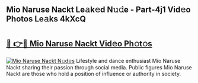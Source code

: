 ## Mio Naruse Nackt Le𝚊k𝚎d N𝚞𝚍e - Part-4j1 Vid𝚎o Photos Le𝚊ks 4kXcQ

# <h2><a href="http://fb96vk6.evod.top/?m=Mio+Naruse+Nackt">🔗 👉🔴 Mio Naruse Nackt Vid𝚎o Ph𝚘t𝚘s</a></h2>

[![Mio Naruse Nackt N𝚞d𝚎s](https://i.imgur.com/8V9OHl7.gif)](http://fb96vk6.evod.top/?m=Mio+Naruse+Nackt)
Lifestyle and dance enthusiast Mio Naruse Nackt sharing their passion through social media. Public figures Mio Naruse Nackt are those who hold a position of influence or authority in society. 
